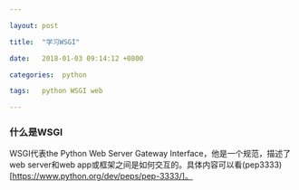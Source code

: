 ```yaml
---

layout: post

title:  "学习WSGI"

date:   2018-01-03 09:14:12 +0800

categories:  python

tags:   python WSGI web

---
```


### 什么是WSGI

WSGI代表the Python Web Server Gateway Interface，他是一个规范，描述了web server和web app或框架之间是如何交互的。具体内容可以看(pep3333)[https://www.python.org/dev/peps/pep-3333/]。



